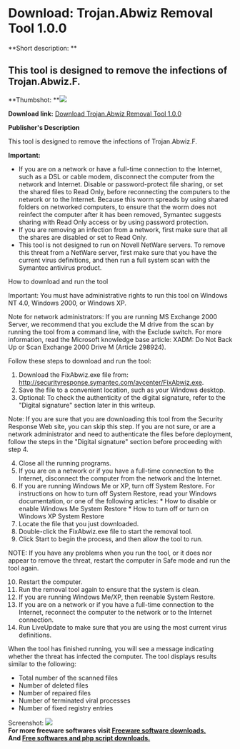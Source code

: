 # Download: Trojan.Abwiz Removal Tool 1.0.0

**Short description: **

## This tool is designed to remove the infections of Trojan.Abwiz.F.

  
**Thumbshot: **![](http://www.freewarefiles.com/screenshot/sym_trojanabwizf_md.gif)   
  
**Download link:** [Download Trojan.Abwiz Removal Tool 1.0.0](http://freesoftwares.boysofts.com/TrojanAbwiz-Removal-Tool_program_19277.html)  
  

**Publisher's Description**  
  

This tool is designed to remove the infections of Trojan.Abwiz.F.

**Important:**

  * If you are on a network or have a full-time connection to the Internet, such as a DSL or cable modem, disconnect the computer from the network and Internet. Disable or password-protect file sharing, or set the shared files to Read Only, before reconnecting the computers to the network or to the Internet. Because this worm spreads by using shared folders on networked computers, to ensure that the worm does not reinfect the computer after it has been removed, Symantec suggests sharing with Read Only access or by using password protection. 
  * If you are removing an infection from a network, first make sure that all the shares are disabled or set to Read Only. 
  * This tool is not designed to run on Novell NetWare servers. To remove this threat from a NetWare server, first make sure that you have the current virus definitions, and then run a full system scan with the Symantec antivirus product. 

How to download and run the tool

Important: You must have administrative rights to run this tool on Windows NT
4.0, Windows 2000, or Windows XP.

Note for network administrators: If you are running MS Exchange 2000 Server,
we recommend that you exclude the M drive from the scan by running the tool
from a command line, with the Exclude switch. For more information, read the
Microsoft knowledge base article: XADM: Do Not Back Up or Scan Exchange 2000
Drive M (Article 298924).

Follow these steps to download and run the tool:

  1. Download the FixAbwiz.exe file from: http://securityresponse.symantec.com/avcenter/FixAbwiz.exe. 
  2. Save the file to a convenient location, such as your Windows desktop. 
  3. Optional: To check the authenticity of the digital signature, refer to the \"Digital signature\" section later in this writeup.  
  
Note: If you are sure that you are downloading this tool from the Security
Response Web site, you can skip this step. If you are not sure, or are a
network administrator and need to authenticate the files before deployment,
follow the steps in the \"Digital signature\" section before proceeding with
step 4.

  4. Close all the running programs. 
  5. If you are on a network or if you have a full-time connection to the Internet, disconnect the computer from the network and the Internet. 
  6. If you are running Windows Me or XP, turn off System Restore. For instructions on how to turn off System Restore, read your Windows documentation, or one of the following articles: 
    * How to disable or enable Windows Me System Restore 
    * How to turn off or turn on Windows XP System Restore 
  7. Locate the file that you just downloaded. 
  8. Double-click the FixAbwiz.exe file to start the removal tool. 
  9. Click Start to begin the process, and then allow the tool to run.  
  
NOTE: If you have any problems when you run the tool, or it does nor appear to
remove the threat, restart the computer in Safe mode and run the tool again.

  10. Restart the computer. 
  11. Run the removal tool again to ensure that the system is clean. 
  12. If you are running Windows Me/XP, then reenable System Restore. 
  13. If you are on a network or if you have a full-time connection to the Internet, reconnect the computer to the network or to the Internet connection. 
  14. Run LiveUpdate to make sure that you are using the most current virus definitions. 

When the tool has finished running, you will see a message indicating whether
the threat has infected the computer. The tool displays results similar to the
following:

  * Total number of the scanned files 
  * Number of deleted files 
  * Number of repaired files 
  * Number of terminated viral processes 
  * Number of fixed registry entries 

  
  
Screenshot: ![](http://www.freewarefiles.com/screenshot/sym_trojanabwizf.gif)  
**For more freeware softwares visit [Freeware software downloads.](http://freesoftwares.boysofts.com/)**   
**And [Free softwares and php script downloads.](http://www.boysofts.com/)**

